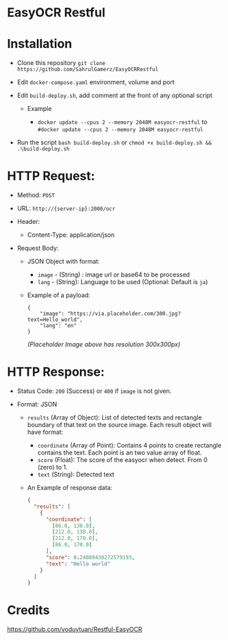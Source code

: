 # EasyOCR Restful

# Installation

- Clone this repository `git clone https://github.com/SahrulGamerz/EasyOCRRestful`

- Edit `docker-compose.yaml` environment, volume and port

- Edit `build-deploy.sh`, add comment at the front of any optional script

  - Example
  
    - `docker update --cpus 2 --memory 2048M easyocr-restful` to `#docker update --cpus 2 --memory 2048M easyocr-restful`
    
- Run the script `bash build-deploy.sh` or `chmod +x build-deploy.sh && .\build-deploy.sh`

# HTTP Request:

- Method: `POST`

- URL: `http://{server-ip}:2000/ocr`

- Header:

  - Content-Type: application/json

- Request Body:

  - JSON Object with format:

    - `image` - (String) : image url or base64 to be processed
    - `lang` - (String): Language to be used (Optional: Default is `ja`)

  - Example of a payload:

    ```
    {
    	"image": "https://via.placeholder.com/300.jpg?text=Hello_world",
        "lang": "en"
    }
    ```

    _(Placeholder Image above has resolution 300x300px)_

# HTTP Response:

- Status Code: `200` (Success) or `400` if `image` is not given.

- Format: JSON

  - `results` (Array of Object): List of detected texts and rectangle boundary of that text on the source image. Each result object will have format:

    - `coordinate` (Array of Point): Contains 4 points to create rectangle contains the text. Each point is an two value array of float.
    - `score` (Float): The score of the easyocr when detect. From 0 (zero) to 1.
    - `text` (String): Detected text

  - An Example of response data:

    ```json
    {
      "results": [
        {
          "coordinate": [
            [86.0, 138.0],
            [212.0, 138.0],
            [212.0, 170.0],
            [86.0, 170.0]
          ],
          "score": 0.24089430272579193,
          "text": "Hello world"
        }
      ]
    }
    ```

# Credits

https://github.com/voduytuan/Restful-EasyOCR
